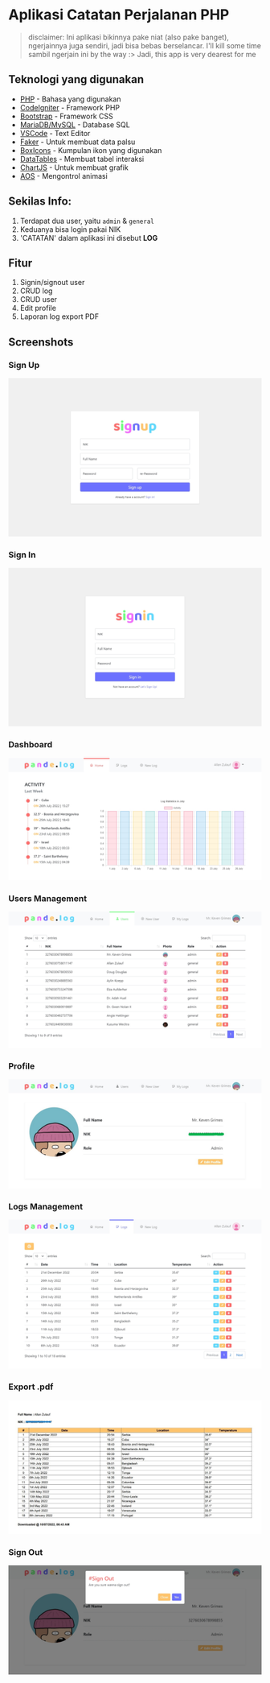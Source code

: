 # Aplikasi Catatan Perjalanan PHP

> disclaimer:
> Ini aplikasi bikinnya pake niat (also pake banget),
> ngerjainnya juga sendiri, jadi bisa bebas berselancar. 
> I'll kill some time sambil ngerjain ini by the way :>
> Jadi, this app is very dearest for me

## Teknologi yang digunakan

- [PHP](https://www.php.net/) - Bahasa yang digunakan
- [CodeIgniter](https://codeigniter.com) - Framework PHP
- [Bootstrap](https://getbootstrap.com) - Framework CSS
- [MariaDB/MySQL](https://mariadb.org/) - Database SQL
- [VSCode](https://code.visualstudio.com/) - Text Editor
- [Faker](https://fakerphp.github.io/) - Untuk membuat data palsu
- [BoxIcons](https://boxicons.com/) - Kumpulan ikon yang digunakan
- [DataTables](https://datatables.net/) - Membuat tabel interaksi
- [ChartJS](https://www.chartjs.org/) - Untuk membuat grafik
- [AOS](https://michalsnik.github.io/aos/) - Mengontrol animasi

## Sekilas Info:

1. Terdapat dua user, yaitu `admin` & `general`<br>
2. Keduanya bisa login pakai NIK<br>
3. 'CATATAN' dalam aplikasi ini disebut **LOG**

## Fitur

1. Signin/signout user<br>
2. CRUD log<br>
3. CRUD user<br>
4. Edit profile
5. Laporan log export PDF

## Screenshots

### Sign Up

![signup](./.pict/signup.jpg)

### Sign In

![signin](./.pict/signin.jpg)

### Dashboard

![dashboard](./.pict/dashboard.jpg)

### Users Management

![users](./.pict/users.jpg)

### Profile

![profile](./.pict/profile.jpg)

### Logs Management

![logs](./.pict/logs.jpg)

### Export .pdf

![excel](./.pict/pdf.jpg)

### Sign Out

![signout](./.pict/signout.jpg)